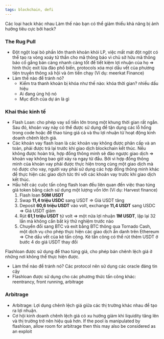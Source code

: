 ```yaml
---
tags: blockchain, defi
---
```


Các loại hack khác nhau
Làm thế nào bạn có thể giảm thiểu khả năng bị ảnh hưởng tiêu cực bởi hack?

### The Rug Pull
- Đột ngột loại bỏ phần lớn thanh khoản khỏi LP, việc mất mát đột ngột có thể tạo ra vòng xoáy tử thần cho mã thông báo vì chủ sở hữu mã thông báo cố gắng bán càng nhanh càng tốt để tiết kiệm lợi nhuận của họ => hình thức exit lừa đảo phổ biến, protocols xóa mọi dấu vết của phương tiện truyền thông xã hội và ôm tiền chạy (Ví dụ: meerkat Finance)
- Làm thế nào để tránh nó?
	- Kiểm tra thanh khoản bị khóa như thế nào: khóa thời gian? nhiều dấu hiệu
	- Ai đang ủng hộ nó
	- Mục đích của dự án là gì

### Khai thác kinh tế
- Flash Loan: cho phép vay số tiền lớn trong một khung thời gian rất ngắn. Sau đó, khoản vay này có thể được sử dụng để tận dụng các lỗ hổng trong code hoặc để thao túng giá cả và thu lợi nhuận từ hoạt động kinh doanh chênh lệch giá.
- Các khoản vay flash loan là các khoản vay không được phân cấp và an toàn, phải được trả lại trước khi giao dịch blockchain kết thúc. Nếu không được hoàn trả, hợp đồng thông minh sẽ đảo ngược giao dịch => khoản vay không bao giờ xảy ra ngay từ đầu. Bởi vì hợp đồng thông minh của khoản vay phải được thực hiện trong cùng một giao dịch mà nó được cho vay, người vay phải sử dụng các hợp đồng thông minh khác để thực hiện các giao dịch tức thì với các khoản vay trước khi giao dịch kết thúc.
- Hầu hết các cuộc tấn công flash loan đều liên quan đến việc thao túng giá token bằng cách sử dụng một lượng vốn lớn (Ví dụ: Harvest finance)
	1. Flash loan **50M USDT**
	2. Swap **11,4 triệu USDC** sang USDT => Giá USDT tăng
	3. Deposit **60,6 triệu USDT** vào volt, exchange **11,4 USDT** sang USDC => Giá USDT giảm
	4. Rút **61,1 triệu USDT** từ volt => một nửa lợi nhuận **1M USDT**, lặp lại 32 lần mà không cần bất kỳ thử nghiệm trước nào
	5. Chuyển đổi sang BTC và exit bằng BTC thông qua Tornado Cash, một dịch vụ cho phép thực hiện các giao dịch ẩn danh trên Ethereum => Che dấu vết của kẻ tấn công. Kẻ tấn công có thể rút thêm USDT ở bước 4 do giá USDT thay đổi

Flashloan được sử dụng để thao túng giá, cho phép bán chênh lệch giá ở những nơi không thể thực hiện được.
- Làm thế nào để tránh nó? Các protocol nên sử dụng các oracle đáng tin cậy
- Flashloan được sử dụng cho các phương thức tấn công khác: reentrancy, front running, arbitrage

### Arbitrage
- Arbitrage: Lợi dụng chênh lệch giá giữa các thị trường khác nhau để tạo ra lợi nhuận.
- Cơ hội kinh doanh chênh lệch giá có xu hướng giảm khi liquidity tăng lên và thị trường trở nên hiệu quả hơn.  If the pool is manipulated by flashloan, allow room for arbitrage then this may also be considered as an exploit





